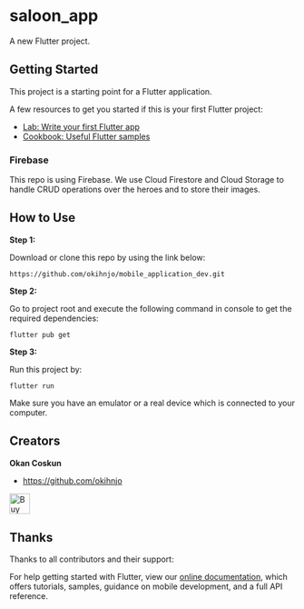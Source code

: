 # saloon_app

A new Flutter project.

## Getting Started

This project is a starting point for a Flutter application.

A few resources to get you started if this is your first Flutter project:

- [Lab: Write your first Flutter app](https://flutter.dev/docs/get-started/codelab)
- [Cookbook: Useful Flutter samples](https://flutter.dev/docs/cookbook)

### Firebase

This repo is using Firebase. We use Cloud Firestore and Cloud Storage to handle CRUD operations over the heroes and to store their images.


## How to Use 

**Step 1:**

Download or clone this repo by using the link below:

```
https://github.com/okihnjo/mobile_application_dev.git
```

**Step 2:**

Go to project root and execute the following command in console to get the required dependencies: 

```
flutter pub get 
```

**Step 3:**

Run this project by:

```
flutter run
```
Make sure you have an emulator or a real device which is connected to your computer.

## Creators

**Okan Coskun**

- <https://github.com/okihnjo>

<a href='https://ko-fi.com/S6S5LMVR' target='_blank'><img height='36' style='border:0px;height:36px;' src='https://az743702.vo.msecnd.net/cdn/kofi4.png?v=0' border='0' alt='Buy Me a Coffee at ko-fi.com' /></a>

## Thanks

Thanks to all contributors and their support:

For help getting started with Flutter, view our
[online documentation](https://flutter.dev/docs), which offers tutorials,
samples, guidance on mobile development, and a full API reference.
